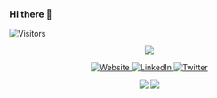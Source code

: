 ### Hi there 👋

<img alt="Visitors" src="https://visitor-badge.laobi.icu/badge?page_id=pabllopf">

<!-- STATS -->
<p align="center">
  <a href="https://github.com/pabllopf">
    <img src="https://github-readme-stats.vercel.app/api?username=pabllopf&show_icons=true" />
  </a>
</p>


<!-- CONTACT -->
<p align="center">
  <a href="https://www.pabllopf.tk/">
    <img alt="Website" src="https://img.shields.io/badge/Website-pabllopf.tk-blue?style=flat&logo=google-chrome">
  </a>
  <a href="https://www.linkedin.com/in/pablo-perdomo-385a0b18a/">
    <img alt="LinkedIn" src="https://img.shields.io/badge/LinkedIN-pabllopf-blue?style=flat&logo=linkedin">
  </a>
  <a href="https://twitter.com/pabllopf">
    <img alt="Twitter" src="https://img.shields.io/badge/Twitter-pabllopf-blue?style=flat&logo=twitter">
  </a>
</p>

<p align = "center">
  <img src = "https://github-readme-stats-9hr7tmt2n.vercel.app/api?username=pabllopf&show_icons=true&theme=radical&line_height=27">
  <img src = "https://github-readme-stats-9hr7tmt2n.vercel.app/api/top-langs/?username=pabllopf&hide=css,html&theme=tokyonight">
</p>
